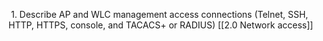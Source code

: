  1. Describe AP and WLC management access connections (Telnet, SSH, HTTP, HTTPS, console, and TACACS+ or RADIUS) [[2.0 Network access]]
